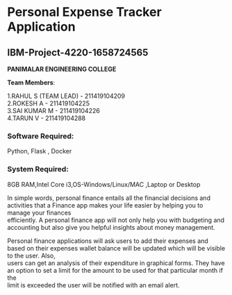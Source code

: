 # Personal Expense Tracker Application

## IBM-Project-4220-1658724565

**PANIMALAR ENGINEERING COLLEGE**

**Team Members**:

1.RAHUL S (TEAM LEAD) - 211419104209 <br>
2.ROKESH A - 211419104225<br>
3.SAI KUMAR M - 211419104226<br>
4.TARUN V - 211419104288<br>



### Software Required:<br>
Python, Flask , Docker<br>

### System Required:<br>
8GB RAM,Intel Core i3,OS-Windows/Linux/MAC ,Laptop or Desktop<br>

In simple words, personal finance entails all the financial decisions and activities that a Finance app makes your life easier by helping you to manage your finances<br> efficiently. A personal finance app will not only help you with budgeting and accounting but also give you helpful insights about money management.<br>


Personal finance applications will ask users to add their expenses and based on their expenses wallet balance will be updated which will be visible to the user.  Also,<br> users can get an analysis of their expenditure in graphical forms. They have an option to set a limit for the amount to be used for that particular month if the <br>limit is exceeded the user will be notified with an email alert.


